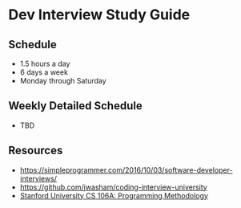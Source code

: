# Dev Interview Study Guide

## Schedule

- 1.5 hours a day
- 6 days a week
- Monday through Saturday

## Weekly Detailed Schedule

- TBD

## Resources

- https://simpleprogrammer.com/2016/10/03/software-developer-interviews/
- https://github.com/jwasham/coding-interview-university
- [Stanford University CS 106A: Programming Methodology ](https://see.stanford.edu/Course/CS106A)
